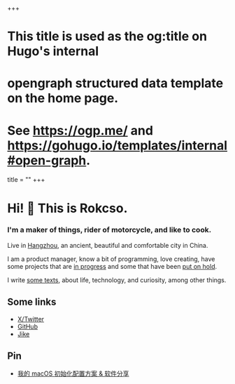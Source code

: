 +++
# This title is used as the og:title on Hugo's internal
# opengraph structured data template on the home page.
# See https://ogp.me/ and https://gohugo.io/templates/internal#open-graph.
title = ""
+++

# Hi! 👋 This is Rokcso.

### I'm a maker of things, rider of motorcycle, and like to cook.

Live in [Hangzhou](https://zh.wikipedia.org/wiki/%E6%9D%AD%E5%B7%9E%E5%B8%82), an ancient, beautiful and comfortable city in China.

I am a product manager, know a bit of programming, love creating, have some projects that are [in progress](/now) and some that have been [put on hold](/projects).

I write [some texts](/blog), about life, technology, and curiosity, among other things.

## Some links

- [X/Twitter](https://x.com/rokcso/)
- [GitHub](https://github.com/rokcso/)
- [Jike](https://okjk.co/RqK5zW)

## Pin

- [我的 macOS 初始化配置方案 & 软件分享](/p/macos-setup)